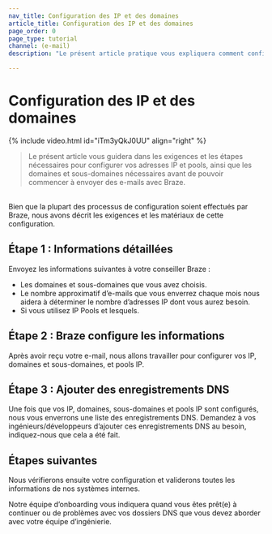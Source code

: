 ```yaml
---
nav_title: Configuration des IP et des domaines
article_title: Configuration des IP et des domaines
page_order: 0
page_type: tutorial
channel: (e-mail)
description: "Le présent article pratique vous expliquera comment configurer vos IP et domaines pour envoyer des e-mails via Braze."

---
```


# Configuration des IP et des domaines

{% include video.html id="iTm3yQkJ0UU" align="right"  %}

> Le présent article vous guidera dans les exigences et les étapes nécessaires pour configurer vos adresses IP et pools, ainsi que les domaines et sous-domaines nécessaires avant de pouvoir commencer à envoyer des e-mails avec Braze.<br>
<br>
Bien que la plupart des processus de configuration soient effectués par Braze, nous avons décrit les exigences et les matériaux de cette configuration.

## Étape 1 : Informations détaillées

Envoyez les informations suivantes à votre conseiller Braze :

* Les domaines et sous-domaines que vous avez choisis.
* Le nombre approximatif d’e-mails que vous enverrez chaque mois nous aidera à déterminer le nombre d’adresses IP dont vous aurez besoin.
* Si vous utilisez IP Pools et lesquels.

## Étape 2 : Braze configure les informations

Après avoir reçu votre e-mail, nous allons travailler pour configurer vos IP, domaines et sous-domaines, et pools IP.

## Étape 3 : Ajouter des enregistrements DNS

Une fois que vos IP, domaines, sous-domaines et pools IP sont configurés, nous vous enverrons une liste des enregistrements DNS. Demandez à vos ingénieurs/développeurs d’ajouter ces enregistrements DNS au besoin, indiquez-nous que cela a été fait.

## Étapes suivantes

Nous vérifierons ensuite votre configuration et validerons toutes les informations de nos systèmes internes.

Notre équipe d’onboarding vous indiquera quand vous êtes prêt(e) à continuer ou de problèmes avec vos dossiers DNS que vous devez aborder avec votre équipe d’ingénierie.
